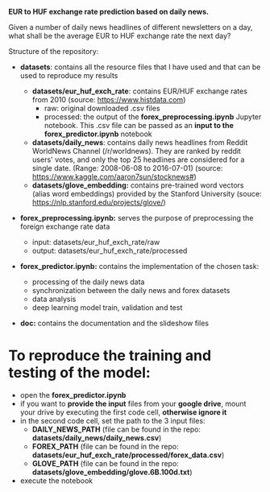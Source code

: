 **EUR to HUF exchange rate prediction based on daily news.**
 
 Given a number of daily news headlines of different newsletters on a day, what shall be the average EUR to HUF exchange rate the next day?

Structure of the repository:

- **datasets**: contains all the resource files that I have used and that can be used to reproduce my results

  - **datasets/eur_huf_exch_rate**: contains EUR/HUF exchange rates from 2010 (source: https://www.histdata.com)
     - raw: original downloaded .csv files
     - processed: the output of the **forex_preprocessing.ipynb** Jupyter notebook. This .csv file can be passed as an **input to the forex_predictor.ipynb** notebook
  - **datasets/daily_news**: contains daily news headlines from Reddit WorldNews Channel (/r/worldnews). They are ranked by reddit users' votes, and only the top 25 headlines are considered for a single date. (Range: 2008-06-08 to 2016-07-01) 
 (source: https://www.kaggle.com/aaron7sun/stocknews#)
  - **datasets/glove_embedding:** contains pre-trained word vectors (alias word embeddings) provided by the Stanford University (souce: https://nlp.stanford.edu/projects/glove/)
 
- **forex_preprocessing.ipynb:** serves the purpose of preprocessing the foreign exchange rate data
    - input: datasets/eur_huf_exch_rate/raw
    - output: datasets/eur_huf_exch_rate/processed
    
- **forex_predictor.ipynb:** contains the implementation of the chosen task:
    - processing of the daily news data
    - synchronization between the daily news and forex datasets
    - data analysis
    - deep learning model train, validation and test

- **doc:** contains the documentation and the slideshow files


# To reproduce the training and testing of the model:
- open the **forex_predictor.ipynb**
- if you want to **provide the input** files from your **google drive**, mount your drive by executing the first code cell, **otherwise ignore it**
- in the second code cell, set the path to the 3 input files:
    - **DAILY_NEWS_PATH** (file can be found in the repo: **datasets/daily_news/daily_news.csv**)
    - **FOREX_PATH** (file can be found in the repo: **datasets/eur_huf_exch_rate/processed/forex_data.csv**)
    - **GLOVE_PATH** (file can be found in the repo: **datasets/glove_embedding/glove.6B.100d.txt**)
- execute the notebook
